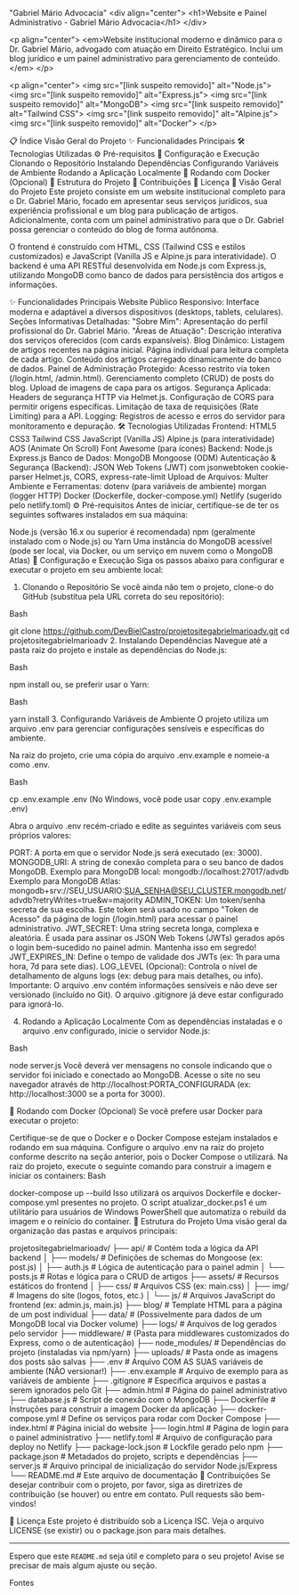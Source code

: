 "Gabriel Mário Advocacia"
&lt;div align="center">
&lt;h1>Website e Painel Administrativo - Gabriel Mário Advocacia&lt;/h1>
&lt;/div>

&lt;p align="center">
&lt;em>Website institucional moderno e dinâmico para o Dr. Gabriel Mário, advogado com atuação em Direito Estratégico. Inclui um blog jurídico e um painel administrativo para gerenciamento de conteúdo.&lt;/em>
&lt;/p>

&lt;p align="center">
&lt;img src="[link suspeito removido]" alt="Node.js">
&lt;img src="[link suspeito removido]" alt="Express.js">
&lt;img src="[link suspeito removido]" alt="MongoDB">
&lt;img src="[link suspeito removido]" alt="Tailwind CSS">
&lt;img src="[link suspeito removido]" alt="Alpine.js">
&lt;img src="[link suspeito removido]" alt="Docker">
&lt;/p>

📋 Índice
Visão Geral do Projeto
✨ Funcionalidades Principais
🛠️ Tecnologias Utilizadas
⚙️ Pré-requisitos
🚀 Configuração e Execução
Clonando o Repositório
Instalando Dependências
Configurando Variáveis de Ambiente
Rodando a Aplicação Localmente
🐳 Rodando com Docker (Opcional)
📁 Estrutura do Projeto
🤝 Contribuições
📜 Licença
📝 Visão Geral do Projeto
Este projeto consiste em um website institucional completo para o Dr. Gabriel Mário, focado em apresentar seus serviços jurídicos, sua experiência profissional e um blog para publicação de artigos. Adicionalmente, conta com um painel administrativo para que o Dr. Gabriel possa gerenciar o conteúdo do blog de forma autônoma.

O frontend é construído com HTML, CSS (Tailwind CSS e estilos customizados) e JavaScript (Vanilla JS e Alpine.js para interatividade). O backend é uma API RESTful desenvolvida em Node.js com Express.js, utilizando MongoDB como banco de dados para persistência dos artigos e informações.

✨ Funcionalidades Principais
Website Público Responsivo: Interface moderna e adaptável a diversos dispositivos (desktops, tablets, celulares).
Seções Informativas Detalhadas:
"Sobre Mim": Apresentação do perfil profissional do Dr. Gabriel Mário.
"Áreas de Atuação": Descrição interativa dos serviços oferecidos (com cards expansíveis).
Blog Dinâmico:
Listagem de artigos recentes na página inicial.
Página individual para leitura completa de cada artigo.
Conteúdo dos artigos carregado dinamicamente do banco de dados.
Painel de Administração Protegido:
Acesso restrito via token (/login.html, /admin.html).
Gerenciamento completo (CRUD) de posts do blog.
Upload de imagens de capa para os artigos.
Segurança Aplicada:
Headers de segurança HTTP via Helmet.js.
Configuração de CORS para permitir origens específicas.
Limitação de taxa de requisições (Rate Limiting) para a API.
Logging: Registros de acesso e erros do servidor para monitoramento e depuração.
🛠️ Tecnologias Utilizadas
Frontend:
HTML5
CSS3
Tailwind CSS
JavaScript (Vanilla JS)
Alpine.js (para interatividade)
AOS (Animate On Scroll)
Font Awesome (para ícones)
Backend:
Node.js
Express.js
Banco de Dados:
MongoDB
Mongoose (ODM)
Autenticação & Segurança (Backend):
JSON Web Tokens (JWT) com jsonwebtoken
cookie-parser
Helmet.js, CORS, express-rate-limit
Upload de Arquivos:
Multer
Ambiente e Ferramentas:
dotenv (para variáveis de ambiente)
morgan (logger HTTP)
Docker (Dockerfile, docker-compose.yml)
Netlify (sugerido pelo netlify.toml)
⚙️ Pré-requisitos
Antes de iniciar, certifique-se de ter os seguintes softwares instalados em sua máquina:

Node.js (versão 16.x ou superior é recomendada)
npm (geralmente instalado com o Node.js) ou Yarn
Uma instância do MongoDB acessível (pode ser local, via Docker, ou um serviço em nuvem como o MongoDB Atlas)
🚀 Configuração e Execução
Siga os passos abaixo para configurar e executar o projeto em seu ambiente local:

1. Clonando o Repositório
Se você ainda não tem o projeto, clone-o do GitHub (substitua pela URL correta do seu repositório):

Bash

git clone https://github.com/DevBielCastro/projetositegabrielmarioadv.git
cd projetositegabrielmarioadv
2. Instalando Dependências
Navegue até a pasta raiz do projeto e instale as dependências do Node.js:

Bash

npm install
ou, se preferir usar o Yarn:

Bash

yarn install
3. Configurando Variáveis de Ambiente
O projeto utiliza um arquivo .env para gerenciar configurações sensíveis e específicas do ambiente.

Na raiz do projeto, crie uma cópia do arquivo .env.example e nomeie-a como .env.

Bash

cp .env.example .env
(No Windows, você pode usar copy .env.example .env)

Abra o arquivo .env recém-criado e edite as seguintes variáveis com seus próprios valores:

PORT: A porta em que o servidor Node.js será executado (ex: 3000).
MONGODB_URI: A string de conexão completa para o seu banco de dados MongoDB.
Exemplo para MongoDB local: mongodb://localhost:27017/advdb
Exemplo para MongoDB Atlas: mongodb+srv://SEU_USUARIO:SUA_SENHA@SEU_CLUSTER.mongodb.net/advdb?retryWrites=true&w=majority
ADMIN_TOKEN: Um token/senha secreta de sua escolha. Este token será usado no campo "Token de Acesso" da página de login (/login.html) para acessar o painel administrativo.
JWT_SECRET: Uma string secreta longa, complexa e aleatória. É usada para assinar os JSON Web Tokens (JWTs) gerados após o login bem-sucedido no painel admin. Mantenha isso em segredo!
JWT_EXPIRES_IN: Define o tempo de validade dos JWTs (ex: 1h para uma hora, 7d para sete dias).
LOG_LEVEL (Opcional): Controla o nível de detalhamento de alguns logs (ex: debug para mais detalhes, ou info).
Importante: O arquivo .env contém informações sensíveis e não deve ser versionado (incluído no Git). O arquivo .gitignore já deve estar configurado para ignorá-lo.

4. Rodando a Aplicação Localmente
Com as dependências instaladas e o arquivo .env configurado, inicie o servidor Node.js:

Bash

node server.js
Você deverá ver mensagens no console indicando que o servidor foi iniciado e conectado ao MongoDB.
Acesse o site no seu navegador através de http://localhost:PORTA_CONFIGURADA (ex: http://localhost:3000 se a porta for 3000).

🐳 Rodando com Docker (Opcional)
Se você prefere usar Docker para executar o projeto:

Certifique-se de que o Docker e o Docker Compose estejam instalados e rodando em sua máquina.
Configure o arquivo .env na raiz do projeto conforme descrito na seção anterior, pois o Docker Compose o utilizará.
Na raiz do projeto, execute o seguinte comando para construir a imagem e iniciar os containers:
Bash

docker-compose up --build
Isso utilizará os arquivos Dockerfile e docker-compose.yml presentes no projeto. O script atualizar_docker.ps1 é um utilitário para usuários de Windows PowerShell que automatiza o rebuild da imagem e o reinício do container.
📁 Estrutura do Projeto
Uma visão geral da organização das pastas e arquivos principais:

projetositegabrielmarioadv/
├── api/                      # Contém toda a lógica da API backend
│   ├── models/               # Definições de schemas do Mongoose (ex: post.js)
│   ├── auth.js               # Lógica de autenticação para o painel admin
│   └── posts.js              # Rotas e lógica para o CRUD de artigos
├── assets/                   # Recursos estáticos do frontend
│   ├── css/                  # Arquivos CSS (ex: main.css)
│   ├── img/                  # Imagens do site (logos, fotos, etc.)
│   └── js/                   # Arquivos JavaScript do frontend (ex: admin.js, main.js)
├── blog/                     # Template HTML para a página de um post individual
├── data/                     # (Possivelmente para dados de um MongoDB local via Docker volume)
├── logs/                     # Arquivos de log gerados pelo servidor
├── middleware/               # (Pasta para middlewares customizados do Express, como o de autenticação)
├── node_modules/             # Dependências do projeto (instaladas via npm/yarn)
├── uploads/                  # Pasta onde as imagens dos posts são salvas
├── .env                      # Arquivo COM AS SUAS variáveis de ambiente (NÃO versionar!)
├── .env.example              # Arquivo de exemplo para as variáveis de ambiente
├── .gitignore                # Especifica arquivos e pastas a serem ignorados pelo Git
├── admin.html                # Página do painel administrativo
├── database.js               # Script de conexão com o MongoDB
├── Dockerfile                # Instruções para construir a imagem Docker da aplicação
├── docker-compose.yml        # Define os serviços para rodar com Docker Compose
├── index.html                # Página inicial do website
├── login.html                # Página de login para o painel administrativo
├── netlify.toml              # Arquivo de configuração para deploy no Netlify
├── package-lock.json         # Lockfile gerado pelo npm
├── package.json              # Metadados do projeto, scripts e dependências
├── server.js                 # Arquivo principal de inicialização do servidor Node.js/Express
└── README.md                 # Este arquivo de documentação
🤝 Contribuições
Se desejar contribuir com o projeto, por favor, siga as diretrizes de contribuição (se houver) ou entre em contato. Pull requests são bem-vindos!

📜 Licença
Este projeto é distribuído sob a Licença ISC. Veja o arquivo LICENSE (se existir) ou o package.json para mais detalhes.


---

Espero que este `README.md` seja útil e completo para o seu projeto! Avise se precisar de mais algum ajuste ou seção.

Fontes